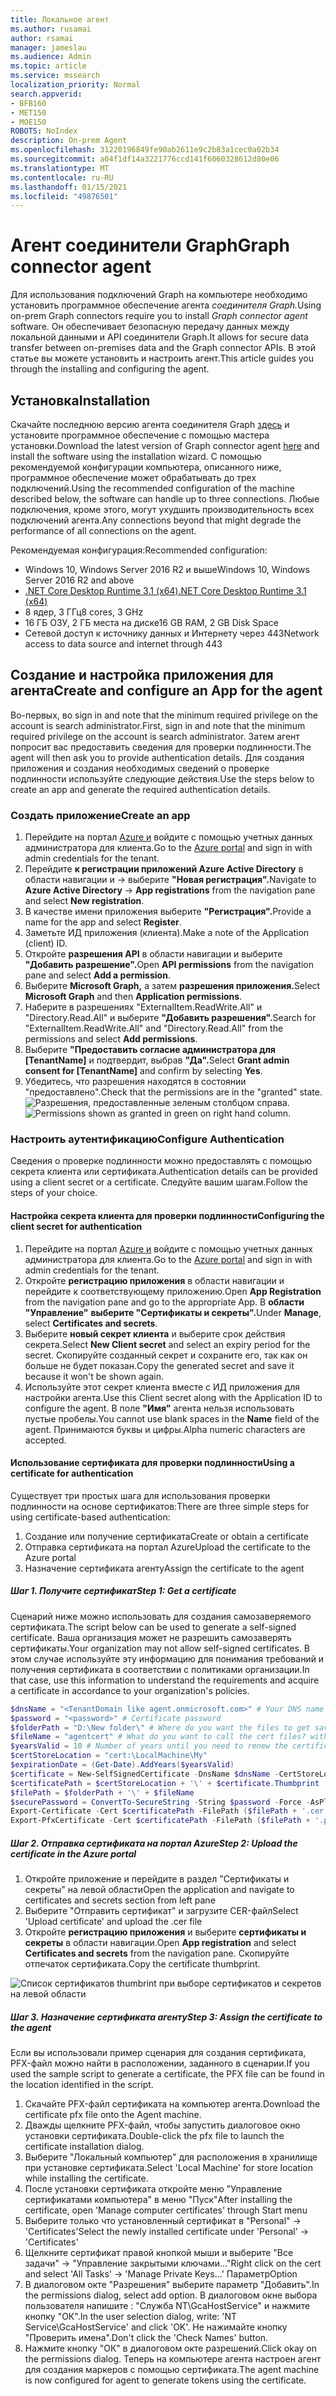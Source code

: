 ```yaml
---
title: Локальное агент
ms.author: rusamai
author: rsamai
manager: jameslau
ms.audience: Admin
ms.topic: article
ms.service: mssearch
localization_priority: Normal
search.appverid:
- BFB160
- MET150
- MOE150
ROBOTS: NoIndex
description: On-prem Agent
ms.openlocfilehash: 31220196849fe90ab2611e9c2b83a1cec0a02b34
ms.sourcegitcommit: a04f1df14a3221776ccd141f6060328612d80e06
ms.translationtype: MT
ms.contentlocale: ru-RU
ms.lasthandoff: 01/15/2021
ms.locfileid: "49876501"
---
```

# <a name="graph-connector-agent"></a><span data-ttu-id="db5ac-103">Агент соединители Graph</span><span class="sxs-lookup"><span data-stu-id="db5ac-103">Graph connector agent</span></span>

<span data-ttu-id="db5ac-104">Для использования подключений Graph на компьютере необходимо установить программное обеспечение агента *соединителя Graph.*</span><span class="sxs-lookup"><span data-stu-id="db5ac-104">Using on-prem Graph connectors require you to install *Graph connector agent* software.</span></span> <span data-ttu-id="db5ac-105">Он обеспечивает безопасную передачу данных между локальной данными и API соединители Graph.</span><span class="sxs-lookup"><span data-stu-id="db5ac-105">It allows for secure data transfer between on-premises data and the Graph connector APIs.</span></span> <span data-ttu-id="db5ac-106">В этой статье вы можете установить и настроить агент.</span><span class="sxs-lookup"><span data-stu-id="db5ac-106">This article guides you through the installing and configuring the agent.</span></span>

## <a name="installation"></a><span data-ttu-id="db5ac-107">Установка</span><span class="sxs-lookup"><span data-stu-id="db5ac-107">Installation</span></span>

<span data-ttu-id="db5ac-108">Скачайте последнюю версию агента соединителя Graph [здесь](https://aka.ms/gcadownload) и установите программное обеспечение с помощью мастера установки.</span><span class="sxs-lookup"><span data-stu-id="db5ac-108">Download the latest version of Graph connector agent [here](https://aka.ms/gcadownload) and install the software using the installation wizard.</span></span> <span data-ttu-id="db5ac-109">С помощью рекомендуемой конфигурации компьютера, описанного ниже, программное обеспечение может обрабатывать до трех подключений.</span><span class="sxs-lookup"><span data-stu-id="db5ac-109">Using the recommended configuration of the machine described below, the software can handle up to three connections.</span></span> <span data-ttu-id="db5ac-110">Любые подключения, кроме этого, могут ухудшить производительность всех подключений агента.</span><span class="sxs-lookup"><span data-stu-id="db5ac-110">Any connections beyond that might degrade the performance of all connections on the agent.</span></span>

<span data-ttu-id="db5ac-111">Рекомендуемая конфигурация:</span><span class="sxs-lookup"><span data-stu-id="db5ac-111">Recommended configuration:</span></span>

* <span data-ttu-id="db5ac-112">Windows 10, Windows Server 2016 R2 и выше</span><span class="sxs-lookup"><span data-stu-id="db5ac-112">Windows 10, Windows Server 2016 R2 and above</span></span>
* [<span data-ttu-id="db5ac-113">.NET Core Desktop Runtime 3.1 (x64)</span><span class="sxs-lookup"><span data-stu-id="db5ac-113">.NET Core Desktop Runtime 3.1 (x64)</span></span>](https://dotnet.microsoft.com/download/dotnet-core/3.1)
* <span data-ttu-id="db5ac-114">8 ядер, 3 ГГц</span><span class="sxs-lookup"><span data-stu-id="db5ac-114">8 cores, 3 GHz</span></span>
* <span data-ttu-id="db5ac-115">16 ГБ ОЗУ, 2 ГБ места на диске</span><span class="sxs-lookup"><span data-stu-id="db5ac-115">16 GB RAM, 2 GB Disk Space</span></span>
* <span data-ttu-id="db5ac-116">Сетевой доступ к источнику данных и Интернету через 443</span><span class="sxs-lookup"><span data-stu-id="db5ac-116">Network access to data source and internet through 443</span></span>

## <a name="create-and-configure-an-app-for-the-agent"></a><span data-ttu-id="db5ac-117">Создание и настройка приложения для агента</span><span class="sxs-lookup"><span data-stu-id="db5ac-117">Create and configure an App for the agent</span></span>  

<span data-ttu-id="db5ac-118">Во-первых, во sign in and note that the minimum required privilege on the account is search administrator.</span><span class="sxs-lookup"><span data-stu-id="db5ac-118">First, sign in and note that the minimum required privilege on the account is search administrator.</span></span> <span data-ttu-id="db5ac-119">Затем агент попросит вас предоставить сведения для проверки подлинности.</span><span class="sxs-lookup"><span data-stu-id="db5ac-119">The agent will then ask you to provide authentication details.</span></span> <span data-ttu-id="db5ac-120">Для создания приложения и создания необходимых сведений о проверке подлинности используйте следующие действия.</span><span class="sxs-lookup"><span data-stu-id="db5ac-120">Use the steps below to create an app and generate the required authentication details.</span></span>

### <a name="create-an-app"></a><span data-ttu-id="db5ac-121">Создать приложение</span><span class="sxs-lookup"><span data-stu-id="db5ac-121">Create an app</span></span>

1. <span data-ttu-id="db5ac-122">Перейдите на портал [Azure и](https://portal.azure.com) войдите с помощью учетных данных администратора для клиента.</span><span class="sxs-lookup"><span data-stu-id="db5ac-122">Go to the [Azure portal](https://portal.azure.com) and sign in with admin credentials for the tenant.</span></span>
2. <span data-ttu-id="db5ac-123">Перейдите **к регистрации приложений Azure Active Directory** в области навигации и  ->   выберите **"Новая регистрация".**</span><span class="sxs-lookup"><span data-stu-id="db5ac-123">Navigate to **Azure Active Directory** -> **App registrations** from the navigation pane and select **New registration**.</span></span>
3. <span data-ttu-id="db5ac-124">В качестве имени приложения выберите **"Регистрация".**</span><span class="sxs-lookup"><span data-stu-id="db5ac-124">Provide a name for the app and select **Register**.</span></span>
4. <span data-ttu-id="db5ac-125">Заметьте ИД приложения (клиента).</span><span class="sxs-lookup"><span data-stu-id="db5ac-125">Make a note of the Application (client) ID.</span></span>
5. <span data-ttu-id="db5ac-126">Откройте **разрешения API** в области навигации и выберите **"Добавить разрешение".**</span><span class="sxs-lookup"><span data-stu-id="db5ac-126">Open **API permissions** from the navigation pane and select **Add a permission**.</span></span>
6. <span data-ttu-id="db5ac-127">Выберите **Microsoft Graph,** а затем **разрешения приложения.**</span><span class="sxs-lookup"><span data-stu-id="db5ac-127">Select **Microsoft Graph** and then **Application permissions**.</span></span>
7. <span data-ttu-id="db5ac-128">Наберите в разрешениях "ExternalItem.ReadWrite.All" и "Directory.Read.All" и выберите **"Добавить разрешения".**</span><span class="sxs-lookup"><span data-stu-id="db5ac-128">Search for "ExternalItem.ReadWrite.All" and "Directory.Read.All" from the permissions and select **Add permissions**.</span></span>
8. <span data-ttu-id="db5ac-129">Выберите **"Предоставить согласие администратора для [TenantName]** и подтвердит, выбрав **"Да".**</span><span class="sxs-lookup"><span data-stu-id="db5ac-129">Select **Grant admin consent for [TenantName]** and confirm by selecting **Yes**.</span></span>
9. <span data-ttu-id="db5ac-130">Убедитесь, что разрешения находятся в состоянии "предоставлено".</span><span class="sxs-lookup"><span data-stu-id="db5ac-130">Check that the permissions are in the "granted" state.</span></span>
     <span data-ttu-id="db5ac-131">![Разрешения, предоставленные зеленым столбцом справа.](media/onprem-agent/granted-state.png)</span><span class="sxs-lookup"><span data-stu-id="db5ac-131">![Permissions shown as granted in green on right hand column.](media/onprem-agent/granted-state.png)</span></span>

### <a name="configure-authentication"></a><span data-ttu-id="db5ac-132">Настроить аутентификацию</span><span class="sxs-lookup"><span data-stu-id="db5ac-132">Configure Authentication</span></span>

<span data-ttu-id="db5ac-133">Сведения о проверке подлинности можно предоставлять с помощью секрета клиента или сертификата.</span><span class="sxs-lookup"><span data-stu-id="db5ac-133">Authentication details can be provided using a client secret or a certificate.</span></span> <span data-ttu-id="db5ac-134">Следуйте вашим шагам.</span><span class="sxs-lookup"><span data-stu-id="db5ac-134">Follow the steps of your choice.</span></span>

#### <a name="configuring-the-client-secret-for-authentication"></a><span data-ttu-id="db5ac-135">Настройка секрета клиента для проверки подлинности</span><span class="sxs-lookup"><span data-stu-id="db5ac-135">Configuring the client secret for authentication</span></span>

1. <span data-ttu-id="db5ac-136">Перейдите на портал [Azure и](https://portal.azure.com) войдите с помощью учетных данных администратора для клиента.</span><span class="sxs-lookup"><span data-stu-id="db5ac-136">Go to the [Azure portal](https://portal.azure.com) and sign in with admin credentials for the tenant.</span></span>
2. <span data-ttu-id="db5ac-137">Откройте **регистрацию приложения** в области навигации и перейдите к соответствующему приложению.</span><span class="sxs-lookup"><span data-stu-id="db5ac-137">Open **App Registration** from the navigation pane and go to the appropriate App.</span></span> <span data-ttu-id="db5ac-138">В **области "Управление"** **выберите "Сертификаты и секреты".**</span><span class="sxs-lookup"><span data-stu-id="db5ac-138">Under **Manage**, select **Certificates and secrets**.</span></span>
3. <span data-ttu-id="db5ac-139">Выберите **новый секрет клиента** и выберите срок действия секрета.</span><span class="sxs-lookup"><span data-stu-id="db5ac-139">Select **New Client secret** and select an expiry period for the secret.</span></span> <span data-ttu-id="db5ac-140">Скопируйте созданный секрет и сохраните его, так как он больше не будет показан.</span><span class="sxs-lookup"><span data-stu-id="db5ac-140">Copy the generated secret and save it because it won't be shown again.</span></span>
4. <span data-ttu-id="db5ac-141">Используйте этот секрет клиента вместе с ИД приложения для настройки агента.</span><span class="sxs-lookup"><span data-stu-id="db5ac-141">Use this Client secret along with the Application ID to configure the agent.</span></span> <span data-ttu-id="db5ac-142">В поле **"Имя"** агента нельзя использовать пустые пробелы.</span><span class="sxs-lookup"><span data-stu-id="db5ac-142">You cannot use blank spaces in the **Name** field of the agent.</span></span> <span data-ttu-id="db5ac-143">Принимаются буквы и цифры.</span><span class="sxs-lookup"><span data-stu-id="db5ac-143">Alpha numeric characters are accepted.</span></span>

#### <a name="using-a-certificate-for-authentication"></a><span data-ttu-id="db5ac-144">Использование сертификата для проверки подлинности</span><span class="sxs-lookup"><span data-stu-id="db5ac-144">Using a certificate for authentication</span></span>

<span data-ttu-id="db5ac-145">Существует три простых шага для использования проверки подлинности на основе сертификатов:</span><span class="sxs-lookup"><span data-stu-id="db5ac-145">There are three simple steps for using certificate-based authentication:</span></span>

1. <span data-ttu-id="db5ac-146">Создание или получение сертификата</span><span class="sxs-lookup"><span data-stu-id="db5ac-146">Create or obtain a certificate</span></span>
1. <span data-ttu-id="db5ac-147">Отправка сертификата на портал Azure</span><span class="sxs-lookup"><span data-stu-id="db5ac-147">Upload the certificate to the Azure portal</span></span>
1. <span data-ttu-id="db5ac-148">Назначение сертификата агенту</span><span class="sxs-lookup"><span data-stu-id="db5ac-148">Assign the certificate to the agent</span></span>

##### <a name="step-1-get-a-certificate"></a><span data-ttu-id="db5ac-149">Шаг 1. Получите сертификат</span><span class="sxs-lookup"><span data-stu-id="db5ac-149">Step 1: Get a certificate</span></span>

<span data-ttu-id="db5ac-150">Сценарий ниже можно использовать для создания самозаверяемого сертификата.</span><span class="sxs-lookup"><span data-stu-id="db5ac-150">The script below can be used to generate a self-signed certificate.</span></span> <span data-ttu-id="db5ac-151">Ваша организация может не разрешить самозаверять сертификаты.</span><span class="sxs-lookup"><span data-stu-id="db5ac-151">Your organization may not allow self-signed certificates.</span></span> <span data-ttu-id="db5ac-152">В этом случае используйте эту информацию для понимания требований и получения сертификата в соответствии с политиками организации.</span><span class="sxs-lookup"><span data-stu-id="db5ac-152">In that case, use this information to understand the requirements and acquire a certificate in accordance to your organization's policies.</span></span>

```Powershell
$dnsName = "<TenantDomain like agent.onmicrosoft.com>" # Your DNS name
$password = "<password>" # Certificate password
$folderPath = "D:\New folder\" # Where do you want the files to get saved to? The folder needs to exist.
$fileName = "agentcert" # What do you want to call the cert files? without the file extension
$yearsValid = 10 # Number of years until you need to renew the certificate
$certStoreLocation = "cert:\LocalMachine\My"
$expirationDate = (Get-Date).AddYears($yearsValid)
$certificate = New-SelfSignedCertificate -DnsName $dnsName -CertStoreLocation $certStoreLocation -NotAfter $expirationDate -KeyExportPolicy Exportable -KeySpec Signature
$certificatePath = $certStoreLocation + '\' + $certificate.Thumbprint
$filePath = $folderPath + '\' + $fileName
$securePassword = ConvertTo-SecureString -String $password -Force -AsPlainText
Export-Certificate -Cert $certificatePath -FilePath ($filePath + '.cer')
Export-PfxCertificate -Cert $certificatePath -FilePath ($filePath + '.pfx') -Password $securePassword
```

##### <a name="step-2-upload-the-certificate-in-the-azure-portal"></a><span data-ttu-id="db5ac-153">Шаг 2. Отправка сертификата на портал Azure</span><span class="sxs-lookup"><span data-stu-id="db5ac-153">Step 2: Upload the certificate in the Azure portal</span></span>

1. <span data-ttu-id="db5ac-154">Откройте приложение и перейдите в раздел "Сертификаты и секреты" на левой области</span><span class="sxs-lookup"><span data-stu-id="db5ac-154">Open the application and navigate to certificates and secrets section from left pane</span></span>
1. <span data-ttu-id="db5ac-155">Выберите "Отправить сертификат" и загрузите CER-файл</span><span class="sxs-lookup"><span data-stu-id="db5ac-155">Select 'Upload certificate' and upload the .cer file</span></span>
1. <span data-ttu-id="db5ac-156">Откройте **регистрацию приложения** и выберите **сертификаты и секреты** в области навигации.</span><span class="sxs-lookup"><span data-stu-id="db5ac-156">Open **App registration** and select **Certificates and secrets** from the navigation pane.</span></span> <span data-ttu-id="db5ac-157">Скопируйте отпечаток сертификата.</span><span class="sxs-lookup"><span data-stu-id="db5ac-157">Copy the certificate thumbprint.</span></span>

![Список сертификатов thumbrint при выборе сертификатов и секретов на левой области](media/onprem-agent/certificates.png)

##### <a name="step-3-assign-the-certificate-to-the-agent"></a><span data-ttu-id="db5ac-159">Шаг 3. Назначение сертификата агенту</span><span class="sxs-lookup"><span data-stu-id="db5ac-159">Step 3: Assign the certificate to the agent</span></span>

<span data-ttu-id="db5ac-160">Если вы использовали пример сценария для создания сертификата, PFX-файл можно найти в расположении, заданного в сценарии.</span><span class="sxs-lookup"><span data-stu-id="db5ac-160">If you used the sample script to generate a certificate, the PFX file can be found in the location identified in the script.</span></span>

1. <span data-ttu-id="db5ac-161">Скачайте PFX-файл сертификата на компьютер агента.</span><span class="sxs-lookup"><span data-stu-id="db5ac-161">Download the certificate pfx file onto the Agent machine.</span></span>
1. <span data-ttu-id="db5ac-162">Дважды щелкните PFX-файл, чтобы запустить диалоговое окно установки сертификата.</span><span class="sxs-lookup"><span data-stu-id="db5ac-162">Double-click the pfx file to launch the certificate installation dialog.</span></span>
1. <span data-ttu-id="db5ac-163">Выберите "Локальный компьютер" для расположения в хранилище при установке сертификата.</span><span class="sxs-lookup"><span data-stu-id="db5ac-163">Select 'Local Machine' for store location while installing the certificate.</span></span>
1. <span data-ttu-id="db5ac-164">После установки сертификата откройте меню "Управление сертификатами компьютера" в меню "Пуск"</span><span class="sxs-lookup"><span data-stu-id="db5ac-164">After installing the certificate, open 'Manage computer certificates' through Start menu</span></span>
1. <span data-ttu-id="db5ac-165">Выберите только что установленный сертификат в "Personal" -> 'Certificates'</span><span class="sxs-lookup"><span data-stu-id="db5ac-165">Select the newly installed certificate under 'Personal' -> 'Certificates'</span></span>
1. <span data-ttu-id="db5ac-166">Щелкните сертификат правой кнопкой мыши и выберите "Все задачи" -> "Управление закрытыми ключами..."</span><span class="sxs-lookup"><span data-stu-id="db5ac-166">Right click on the cert and select 'All Tasks' -> 'Manage Private Keys…'</span></span> <span data-ttu-id="db5ac-167">Параметр</span><span class="sxs-lookup"><span data-stu-id="db5ac-167">Option</span></span>
1. <span data-ttu-id="db5ac-168">В диалоговом окте "Разрешения" выберите параметр "Добавить".</span><span class="sxs-lookup"><span data-stu-id="db5ac-168">In the permissions dialog, select add option.</span></span> <span data-ttu-id="db5ac-169">В диалоговом окне выбора пользователя напишите : "Служба NT\GcaHostService" и нажмите кнопку "ОК".</span><span class="sxs-lookup"><span data-stu-id="db5ac-169">In the user selection dialog, write: 'NT Service\GcaHostService' and click 'OK'.</span></span> <span data-ttu-id="db5ac-170">Не нажимайте кнопку "Проверить имена".</span><span class="sxs-lookup"><span data-stu-id="db5ac-170">Don't click the 'Check Names' button.</span></span>
1. <span data-ttu-id="db5ac-171">Нажмите кнопку "ОК" в диалоговом окте разрешений.</span><span class="sxs-lookup"><span data-stu-id="db5ac-171">Click okay on the permissions dialog.</span></span> <span data-ttu-id="db5ac-172">Теперь на компьютере агента настроен агент для создания маркеров с помощью сертификата.</span><span class="sxs-lookup"><span data-stu-id="db5ac-172">The agent machine is now configured for agent to generate tokens using the certificate.</span></span>
